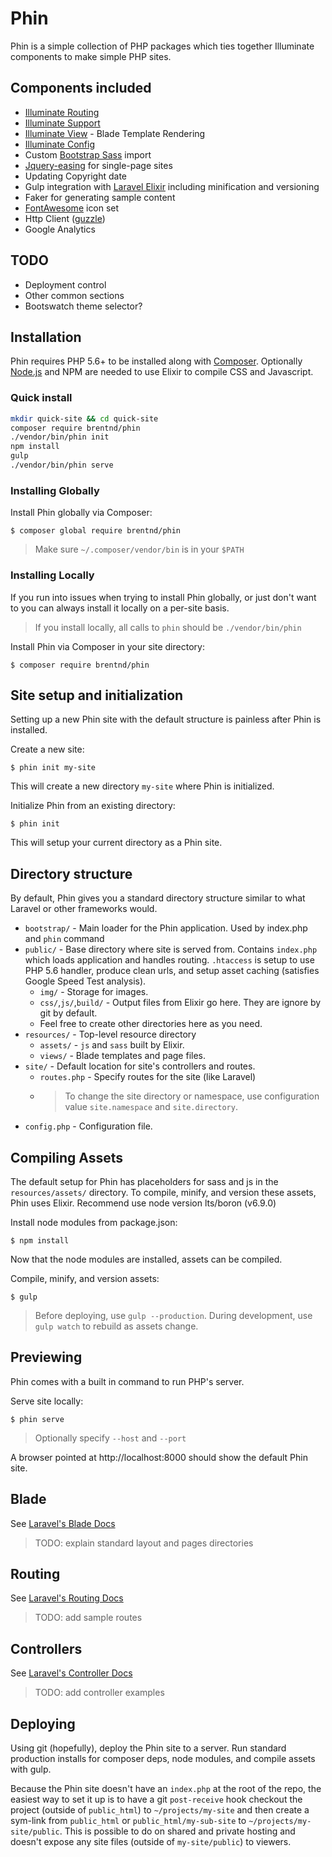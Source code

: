 # Phin

Phin is a simple collection of PHP packages which ties together Illuminate components to make simple PHP sites.

## Components included
* [Illuminate Routing](https://github.com/illuminate/routing)
* [Illuminate Support](https://github.com/illuminate/support)
* [Illuminate View](https://github.com/illuminate/view) - Blade Template Rendering
* [Illuminate Config](https://github.com/illuminate/config)
* Custom [Bootstrap Sass](http://getbootstrap.com/css/#sass) import
* [Jquery-easing](http://gsgd.co.uk/sandbox/jquery/easing/) for single-page sites
* Updating Copyright date
* Gulp integration with [Laravel Elixir](https://github.com/laravel/elixir) including minification and versioning
* Faker for generating sample content
* [FontAwesome](http://fontawesome.io/) icon set
* Http Client ([guzzle](https://github.com/guzzle/guzzle))
* Google Analytics

## TODO
* Deployment control
* Other common sections
* Bootswatch theme selector?

## Installation

Phin requires PHP 5.6+ to be installed along with
[Composer](https://getcomposer.org/). Optionally
[Node.js](https://nodejs.org/en/) and NPM are needed to use Elixir to compile CSS and Javascript.

### Quick install
```bash
mkdir quick-site && cd quick-site
composer require brentnd/phin
./vendor/bin/phin init
npm install
gulp
./vendor/bin/phin serve
```

### Installing Globally
Install Phin globally via Composer:
```
$ composer global require brentnd/phin
```
> Make sure `~/.composer/vendor/bin` is in your `$PATH`

### Installing Locally
If you run into issues when trying to install Phin globally, or just don't want to
you can always install it locally on a per-site basis.
> If you install locally, all calls to `phin` should be `./vendor/bin/phin`

Install Phin via Composer in your site directory:
```
$ composer require brentnd/phin
```

## Site setup and initialization
Setting up a new Phin site with the default structure is painless after Phin is installed.

Create a new site:
```
$ phin init my-site
```
This will create a new directory `my-site` where Phin is initialized.

Initialize Phin from an existing directory:
```
$ phin init
```
This will setup your current directory as a Phin site.

## Directory structure
By default, Phin gives you a standard directory structure similar
to what Laravel or other frameworks would.
* `bootstrap/` - Main loader for the Phin application. Used by index.php and `phin` command
* `public/` - Base directory where site is served from. Contains `index.php` which loads application and handles routing. `.htaccess` is setup to use PHP 5.6 handler, produce clean urls, and setup asset caching (satisfies Google Speed Test analysis).
	* `img/` - Storage for images.
	* `css/`,`js/`,`build/` - Output files from Elixir go here. They are ignore by git by default.
	* Feel free to create other directories here as you need.
* `resources/` - Top-level resource directory
	* `assets/` - `js` and `sass` built by Elixir.
	* `views/` - Blade templates and page files.
* `site/` - Default location for site's controllers and routes.
	* `routes.php` - Specify routes for the site (like Laravel)
	* > To change the site directory or namespace, use configuration value `site.namespace` and `site.directory`.
* `config.php` - Configuration file.

## Compiling Assets
The default setup for Phin has placeholders for sass and js in the `resources/assets/` directory. To compile, minify, and version these assets, Phin uses Elixir. Recommend use node version lts/boron (v6.9.0)

Install node modules from package.json:
```
$ npm install
```

Now that the node modules are installed, assets can be compiled.

Compile, minify, and version assets:
```
$ gulp
```
> Before deploying, use `gulp --production`.
> During development, use `gulp watch` to rebuild as assets change.

## Previewing
Phin comes with a built in command to run PHP's server.

Serve site locally:
```
$ phin serve
```
> Optionally specify `--host` and `--port`

A browser pointed at http://localhost:8000 should show the default Phin site.

## Blade
See [Laravel's Blade Docs](https://laravel.com/docs/5.4/blade)
> TODO: explain standard layout and pages directories

## Routing
See [Laravel's Routing Docs](https://laravel.com/docs/5.4/routing)
> TODO: add sample routes

## Controllers
See [Laravel's Controller Docs](https://laravel.com/docs/5.4/controllers)
> TODO: add controller examples

## Deploying
Using git (hopefully), deploy the Phin site to a server. Run standard production installs for composer deps, node modules, and compile assets with gulp.

Because the Phin site doesn't have an `index.php` at the root of the repo, the easiest way to set it up is to have a git `post-receive` hook checkout the project (outside of `public_html`) to `~/projects/my-site` and then create a sym-link from `public_html` or `public_html/my-sub-site` to `~/projects/my-site/public`. This is possible to do on shared and private hosting and doesn't expose any site files (outside of `my-site/public`) to viewers.